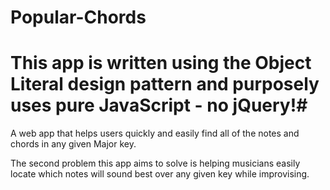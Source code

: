 # Popular-Chords


# This app is written using the Object Literal design pattern and purposely uses pure JavaScript - no jQuery!#

A web app that helps users quickly and easily find all of the notes and chords in any given Major key.

The second problem this app aims to solve is helping musicians easily locate which notes will sound best over any given key while improvising. 
